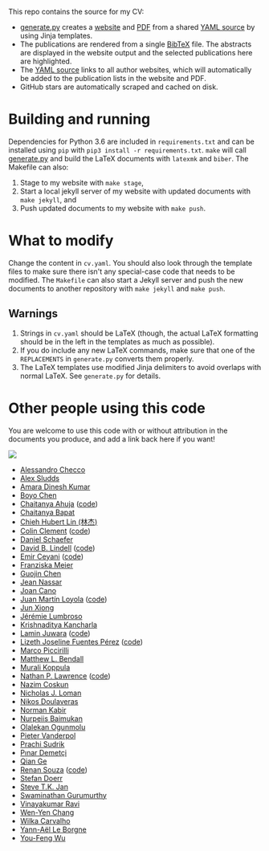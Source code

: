 This repo contains the source for my CV:

+ [generate.py](generate.py) creates a [website](http://bamos.github.io)
  and [PDF](http://bamos.github.io/data/cv.pdf)
  from a shared [YAML source](cv.yaml)
  by using Jinja templates.
+ The publications are rendered from a single
  [BibTeX](publications/all.bib) file.
  The abstracts are displayed in the website output
  and the selected publications here are highlighted.
+ The [YAML source](cv.yaml) links to all author websites,
  which will automatically be added to the
  publication lists in the website and PDF.
+ GitHub stars are automatically scraped and cached on disk.


# Building and running
Dependencies for Python 3.6 are included in `requirements.txt` and can be installed
using `pip` with `pip3 install -r requirements.txt`.
`make` will call [generate.py](generate.py) and
build the LaTeX documents with `latexmk` and `biber`.
The Makefile can also:

1. Stage to my website with `make stage`,
2. Start a local jekyll server of my website with updated
  documents with `make jekyll`, and
3. Push updated documents to my website with `make push`.

# What to modify
Change the content in `cv.yaml`.
You should also look through the template files to make sure there isn't any
special-case code that needs to be modified.
The `Makefile` can also start a Jekyll server and push the
new documents to another repository with `make jekyll` and `make push`.

## Warnings
1. Strings in `cv.yaml` should be LaTeX (though, the actual LaTeX formatting
   should be in the left in the templates as much as possible).
2. If you do include any new LaTeX commands, make sure that one of the
   `REPLACEMENTS` in `generate.py` converts them properly.
3. The LaTeX templates use modified Jinja delimiters to avoid overlaps with
   normal LaTeX. See `generate.py` for details.

# Other people using this code
You are welcome to use this code with or without attribution in the
documents you produce, and add a link back here if you want!

![](./images/websites.png)

+ [Alessandro Checco](https://alessandrochecco.github.io/)
+ [Alex Sludds](https://alexsludds.github.io/)
+ [Amara Dinesh Kumar](https://dineshresearch.github.io/)
+ [Boyo Chen](https://boyochen.github.io/)
+ [Chaitanya Ahuja](https://chahuja.com/) ([code](https://github.com/chahuja/cv))
+ [Chaitanya Bapat](https://chaibapchya.github.io/about)
+ [Chieh Hubert Lin (林杰)](https://hubert0527.github.io/)
+ [Colin Clement](http://www.cbclement.com/cv/) ([code](https://github.com/colinclement/cv))
+ [Daniel Schaefer](https://github.com/JohnAZoidberg/cv)
+ [David B. Lindell](https://davidlindell.com/) ([code](https://github.com/davelindell/cv))
+ [Emir Ceyani](https://ceyani.io/) ([code](https://github.com/emirceyani/cv))
+ [Franziska Meier](https://fmeier.github.io/)
+ [Guojin Chen](https://dekura.github.io/)
+ [Jean Nassar](https://github.com/masasin/resume)
+ [Joan Cano](https://joancano.github.io/)
+ [Juan Martín Loyola](https://jmloyola.github.io/cv/) ([code](https://github.com/jmloyola/cv))
+ [Jun Xiong](https://suredream.github.io/)
+ [Jérémie Lumbroso](https://github.com/jlumbroso/cv)
+ [Krishnaditya Kancharla](https://krishnakancharla.github.io/about)
+ [Lamin Juwara](https://laminjuwara.github.io) ([code](https://github.com/LaminJuwara/laminjuwara.github.io))
+ [Lizeth Joseline Fuentes Pérez](https://lizonly.github.io/cv/) ([code](https://github.com/lizOnly/cv))
+ [Marco Piccirilli](https://mpicci.github.io/)
+ [Matthew L. Bendall](https://github.com/mlbendall/cv)
+ [Murali Koppula](https://murali-koppula.github.io/)
+ [Nathan P. Lawrence]( https://nplawrence.com/cv/) ([code](https://github.com/NPLawrence/CV))
+ [Nazim Coskun](https://github.com/nazimcoskun/cv)
+ [Nicholas J. Loman](https://github.com/nickloman/cv)
+ [Nikos Doulaveras](https://github.com/niveras/BlogCV)
+ [Norman Kabir](https://github.com/nkabir/cv)
+ [Nurpeiis Baimukan](https://nurpeiis.github.io/)
+ [Olalekan Ogunmolu](https://scriptedonachip.com/)
+ [Pieter Vanderpol](https://github.com/petevdp/cv)
+ [Prachi Sudrik](https://prachisudrik.github.io/about)
+ [Pınar Demetçi](https://pinardemetci.github.io/)
+ [Qian Ge](https://conan7882.github.io/)
+ [Renan Souza](https://renansouza.org/) ([code](https://github.com/renan-souza/cv))
+ [Stefan Doerr](https://github.com/stefdoerr/cv)
+ [Steve T.K. Jan](https://stevetkjan.github.io/)
+ [Swaminathan Gurumurthy](https://swami1995.github.io/)
+ [Vinayakumar Ravi](https://vinayakumarr.github.io/)
+ [Wen-Yen Chang](https://jwy-leo.github.io/)
+ [Wilka Carvalho](https://github.com/wcarvalho/cv)
+ [Yann-Aël Le Borgne](https://yannael.github.io/)
+ [You-Feng Wu](https://lilyo.github.io/)
